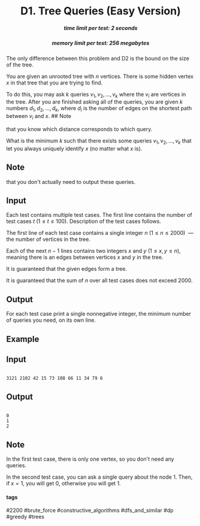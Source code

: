 <h1 style='text-align: center;'> D1. Tree Queries (Easy Version)</h1>

<h5 style='text-align: center;'>time limit per test: 2 seconds</h5>
<h5 style='text-align: center;'>memory limit per test: 256 megabytes</h5>

The only difference between this problem and D2 is the bound on the size of the tree.

You are given an unrooted tree with $n$ vertices. There is some hidden vertex $x$ in that tree that you are trying to find.

To do this, you may ask $k$ queries $v_1, v_2, \ldots, v_k$ where the $v_i$ are vertices in the tree. After you are finished asking all of the queries, you are given $k$ numbers $d_1, d_2, \ldots, d_k$, where $d_i$ is the number of edges on the shortest path between $v_i$ and $x$. ## Note

 that you know which distance corresponds to which query.

What is the minimum $k$ such that there exists some queries $v_1, v_2, \ldots, v_k$ that let you always uniquely identify $x$ (no matter what $x$ is).

## Note

 that you don't actually need to output these queries.

## Input

Each test contains multiple test cases. The first line contains the number of test cases $t$ ($1 \le t \le 100$). Description of the test cases follows.

The first line of each test case contains a single integer $n$ ($1 \le n \le 2000$)  — the number of vertices in the tree.

Each of the next $n-1$ lines contains two integers $x$ and $y$ ($1 \le x, y \le n$), meaning there is an edges between vertices $x$ and $y$ in the tree.

It is guaranteed that the given edges form a tree.

It is guaranteed that the sum of $n$ over all test cases does not exceed $2000$.

## Output

For each test case print a single nonnegative integer, the minimum number of queries you need, on its own line.

## Example

## Input


```

3121 2102 42 15 73 108 66 11 34 79 6
```
## Output


```

0
1
2

```
## Note

In the first test case, there is only one vertex, so you don't need any queries.

In the second test case, you can ask a single query about the node $1$. Then, if $x = 1$, you will get $0$, otherwise you will get $1$.



#### tags 

#2200 #brute_force #constructive_algorithms #dfs_and_similar #dp #greedy #trees 